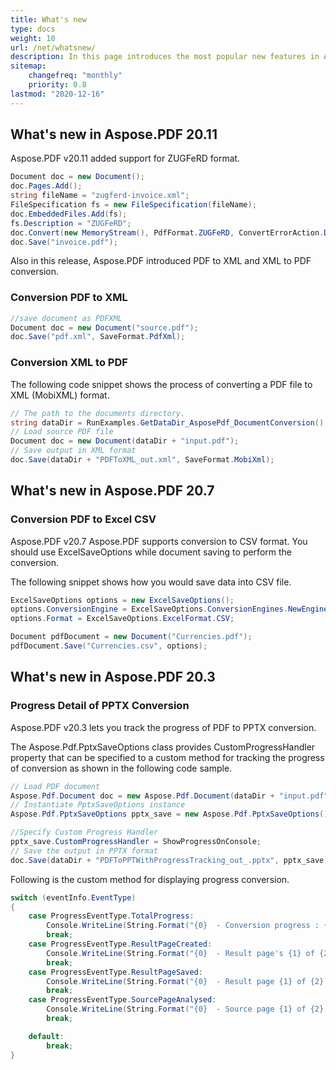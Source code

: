 ```yaml
---
title: What's new
type: docs
weight: 10
url: /net/whatsnew/
description: In this page introduces the most popular new features in Aspose.PDF for .NET that have been introduced in recent releases.
sitemap:
    changefreq: "monthly"
    priority: 0.8
lastmod: "2020-12-16"
---
```


## What's new in Aspose.PDF 20.11

Aspose.PDF v20.11 added support for ZUGFeRD format.

```csharp
Document doc = new Document();
doc.Pages.Add();
string fileName = "zugferd-invoice.xml";
FileSpecification fs = new FileSpecification(fileName);
doc.EmbeddedFiles.Add(fs);
fs.Description = "ZUGFeRD";
doc.Convert(new MemoryStream(), PdfFormat.ZUGFeRD, ConvertErrorAction.Delete);
doc.Save("invoice.pdf");
```

Also in this release, Aspose.PDF introduced PDF to XML and XML to PDF conversion.

### Conversion PDF to XML

```csharp
//save document as PDFXML
Document doc = new Document("source.pdf");
doc.Save("pdf.xml", SaveFormat.PdfXml);
```

### Conversion XML to PDF
The following code snippet shows the process of converting a PDF file to XML (MobiXML) format.

```csharp
// The path to the documents directory.
string dataDir = RunExamples.GetDataDir_AsposePdf_DocumentConversion();            
// Load source PDF file
Document doc = new Document(dataDir + "input.pdf");
// Save output in XML format
doc.Save(dataDir + "PDFToXML_out.xml", SaveFormat.MobiXml);
```

## What's new in Aspose.PDF 20.7

### Conversion PDF to Excel CSV

Aspose.PDF v20.7 Aspose.PDF supports conversion to CSV format.
You should use ExcelSaveOptions while document saving to perform the conversion.

The following snippet shows how you would save data into CSV file.

```csharp
ExcelSaveOptions options = new ExcelSaveOptions();
options.ConversionEngine = ExcelSaveOptions.ConversionEngines.NewEngine;
options.Format = ExcelSaveOptions.ExcelFormat.CSV;

Document pdfDocument = new Document("Currencies.pdf");
pdfDocument.Save("Currencies.csv", options);  
```

## What's new in Aspose.PDF  20.3

### Progress Detail of PPTX Conversion

Aspose.PDF v20.3 lets you track the progress of PDF to PPTX conversion.

The Aspose.Pdf.PptxSaveOptions class provides CustomProgressHandler property that can be specified to a custom method for tracking the progress of conversion as shown in the following code sample.

```csharp
// Load PDF document
Aspose.Pdf.Document doc = new Aspose.Pdf.Document(dataDir + "input.pdf");
// Instantiate PptxSaveOptions instance
Aspose.Pdf.PptxSaveOptions pptx_save = new Aspose.Pdf.PptxSaveOptions();

//Specify Custom Progress Handler
pptx_save.CustomProgressHandler = ShowProgressOnConsole;
// Save the output in PPTX format
doc.Save(dataDir + "PDFToPPTWithProgressTracking_out_.pptx", pptx_save);
```

Following is the custom method for displaying progress conversion.

```csharp
switch (eventInfo.EventType)
{
    case ProgressEventType.TotalProgress:
        Console.WriteLine(String.Format("{0}  - Conversion progress : {1}% .", DateTime.Now.TimeOfDay, eventInfo.Value.ToString()));
        break;
    case ProgressEventType.ResultPageCreated:
        Console.WriteLine(String.Format("{0}  - Result page's {1} of {2} layout created.", DateTime.Now.TimeOfDay, eventInfo.Value.ToString(), eventInfo.MaxValue.ToString()));
        break;
    case ProgressEventType.ResultPageSaved:
        Console.WriteLine(String.Format("{0}  - Result page {1} of {2} exported.", DateTime.Now.TimeOfDay, eventInfo.Value.ToString(), eventInfo.MaxValue.ToString()));
        break;
    case ProgressEventType.SourcePageAnalysed:
        Console.WriteLine(String.Format("{0}  - Source page {1} of {2} analyzed.", DateTime.Now.TimeOfDay, eventInfo.Value.ToString(), eventInfo.MaxValue.ToString()));
        break;

    default:
        break;
}
```
